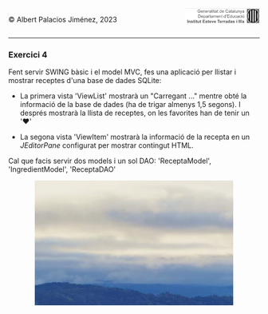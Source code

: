 <div style="display: flex; width: 100%;">
    <div style="flex: 1; padding: 0px;">
        <p>© Albert Palacios Jiménez, 2023</p>
    </div>
    <div style="flex: 1; padding: 0px; text-align: right;">
        <img src="../../assets/ieti.png" height="32" alt="Logo de IETI" style="max-height: 32px;">
    </div>
</div>
<hr/>

### Exercici 4

Fent servir SWING bàsic i el model MVC, fes una aplicació per llistar i mostrar receptes d'una base de dades SQLite:

* La primera vista 'ViewList' mostrarà un "Carregant ..."  mentre obté la informació de la base de dades (ha de trigar almenys 1,5 segons). I després mostrarà la llista de receptes, on les favorites han de tenir un '♥'

* La segona vista 'ViewItem' mostrarà la informació de la recepta en un *JEditorPane* configurat per mostrar contingut HTML.

Cal que facis servir dos models i un sol DAO: 'ReceptaModel', 'IngredientModel', 'ReceptaDAO'

<center><img src="./captura.gif" height="250" alt="Calculadora" style="max-height: 250px;"></center>
